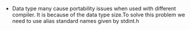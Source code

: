 * Data type many cause portability issues when used with different compiler. It is because of the data type size.To solve this problem we need to use alias standard names given by stdint.h

